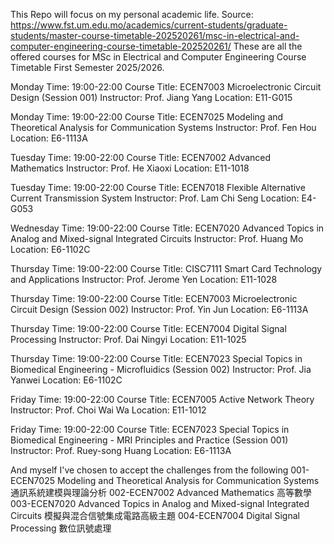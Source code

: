 This Repo will focus on my personal academic life.
Source: https://www.fst.um.edu.mo/academics/current-students/graduate-students/master-course-timetable-202520261/msc-in-electrical-and-computer-engineering-course-timetable-202520261/
These are all the offered courses for MSc in Electrical and Computer Engineering Course Timetable First Semester 2025/2026.

Monday
Time:	19:00-22:00
Course Title:	ECEN7003 Microelectronic Circuit Design (Session 001)
Instructor:	Prof. Jiang Yang
Location:	E11-G015
 
Monday
Time:	19:00-22:00
Course Title:	ECEN7025 Modeling and Theoretical Analysis for Communication Systems
Instructor:	Prof. Fen Hou
Location:	E6-1113A
 
Tuesday
Time:	19:00-22:00
Course Title:	ECEN7002 Advanced Mathematics
Instructor:	Prof. He Xiaoxi
Location:	E11-1018
 
Tuesday
Time:	19:00-22:00
Course Title:	ECEN7018 Flexible Alternative Current Transmission System
Instructor:	Prof. Lam Chi Seng
Location:	E4-G053
 
Wednesday
Time:	19:00-22:00
Course Title:	ECEN7020 Advanced Topics in Analog and Mixed-signal Integrated Circuits
Instructor:	Prof. Huang Mo
Location:	E6-1102C
 
Thursday
Time:	19:00-22:00
Course Title:	CISC7111 Smart Card Technology and Applications
Instructor:	Prof. Jerome Yen
Location:	E11-1028
 
Thursday
Time:	19:00-22:00
Course Title:	ECEN7003 Microelectronic Circuit Design (Session 002)
Instructor:	Prof. Yin Jun
Location:	E6-1113A
 
Thursday
Time:	19:00-22:00
Course Title:	ECEN7004 Digital Signal Processing
Instructor:	Prof. Dai Ningyi
Location:	E11-1025
 
Thursday
Time:	19:00-22:00
Course Title:	ECEN7023 Special Topics in Biomedical Engineering - Microfluidics (Session 002)
Instructor:	Prof. Jia Yanwei
Location:	E6-1102C
 
Friday
Time:	19:00-22:00
Course Title:	ECEN7005 Active Network Theory
Instructor:	Prof. Choi Wai Wa
Location:	E11-1012
 
Friday
Time:	19:00-22:00
Course Title:	ECEN7023 Special Topics in Biomedical Engineering - MRI Principles and Practice (Session 001)
Instructor:	Prof. Ruey-song Huang
Location:	E6-1113A

And myself I've chosen to accept the challenges from the following
001-ECEN7025 Modeling and Theoretical Analysis for Communication Systems 通訊系統建模與理論分析
002-ECEN7002 Advanced Mathematics 高等數學
003-ECEN7020 Advanced Topics in Analog and Mixed-signal Integrated Circuits 模擬與混合信號集成電路高級主題
004-ECEN7004 Digital Signal Processing 數位訊號處理

